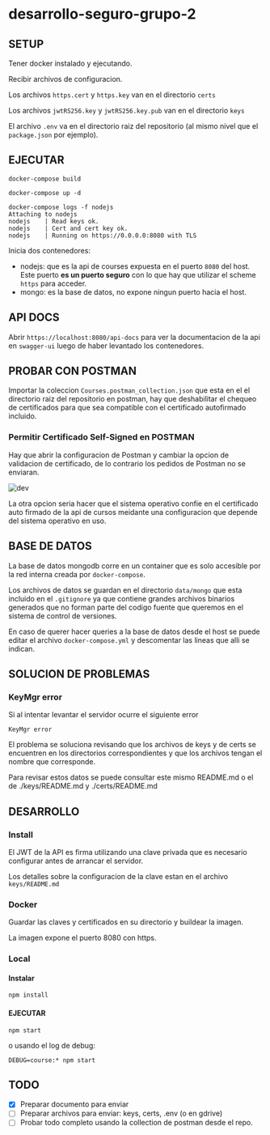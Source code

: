 # desarrollo-seguro-grupo-2

## SETUP

Tener docker instalado y ejecutando.

Recibir archivos de configuracion.

Los archivos `https.cert` y `https.key` van en el directorio `certs`

Los archivos `jwtRS256.key` y `jwtRS256.key.pub` van en el directorio `keys`

El archivo `.env` va en el directorio raiz del repositorio (al mismo nivel que el `package.json` por ejemplo).

## EJECUTAR

```
docker-compose build
```

```
docker-compose up -d
```

```
docker-compose logs -f nodejs
Attaching to nodejs
nodejs    | Read keys ok.
nodejs    | Cert and cert key ok.
nodejs    | Running on https://0.0.0.0:8080 with TLS
```

Inicia dos contenedores:

- nodejs: que es la api de courses expuesta en el puerto `8080` del host. Este puerto **es un puerto seguro** con lo que hay que utilizar el scheme `https` para acceder.
- mongo: es la base de datos, no expone ningun puerto hacia el host.

## API DOCS

Abrir `https://localhost:8080/api-docs` para ver la documentacion de la api en `swagger-ui` luego de haber levantado los contenedores.

## PROBAR CON POSTMAN

Importar la coleccion `Courses.postman_collection.json` que esta en el el directorio raiz del repositorio en postman, hay que deshabilitar el chequeo de certificados para que sea compatible con el certificado autofirmado incluido.

### Permitir Certificado Self-Signed en POSTMAN

Hay que abrir la configuracion de Postman y cambiar la opcion de validacion de certificado, de lo contrario los pedidos de Postman no se enviaran.

![dev](https://user-images.githubusercontent.com/1416695/205656729-40189d9d-8298-46a0-8d92-25c376c8e42d.gif)

La otra opcion seria hacer que el sistema operativo confie en el certificado auto firmado de la api de cursos meidante una configuracion que depende del sistema operativo en uso.

## BASE DE DATOS

La base de datos mongodb corre en un container que es solo accesible por la red interna creada por `docker-compose`.

Los archivos de datos se guardan en el directorio `data/mongo` que esta incluido en el `.gitignore` ya que contiene grandes archivos binarios generados que no forman parte del codigo fuente que queremos en el sistema de control de versiones.

En caso de querer hacer queries a la base de datos desde el host se puede editar el archivo `docker-compose.yml` y descomentar las lineas que alli se indican.

## SOLUCION DE PROBLEMAS

### KeyMgr error

Si al intentar levantar el servidor ocurre el siguiente error

```
KeyMgr error
```

El problema se soluciona revisando que los archivos de keys y de certs se encuentren en los directorios correspondientes y que los archivos tengan el nombre que corresponde.

Para revisar estos datos se puede consultar este mismo README.md o el de ./keys/README.md y ./certs/README.md

## DESARROLLO

### Install

El JWT de la API es firma utilizando una clave privada que es necesario configurar antes de
arrancar el servidor.

Los detalles sobre la configuracion de la clave estan en el archivo `keys/README.md`

### Docker

Guardar las claves y certificados en su directorio y buildear la imagen.

La imagen expone el puerto 8080 con https.

### Local

#### Instalar

```
npm install
```

#### EJECUTAR

```
npm start
```

o usando el log de debug:

```
DEBUG=course:* npm start
```

## TODO

- [x] Preparar documento para enviar
- [ ] Preparar archivos para enviar: keys, certs, .env (o en gdrive)
- [ ] Probar todo completo usando la collection de postman desde el repo.
